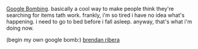<a href="http://www.microcontentnews.com/articles/googlebombs.htm">Google Bombing</a>.  basically a cool way to make people think they're searching for items tath work.  frankly, i'm so tired i have no idea what's happening.  i need to go to bed before i fall asleep.  anyway, that's what i'm doing now.

(begin my own google bomb:)
<a href="http://students.washington.edu/bribera/">brendan ribera</a>